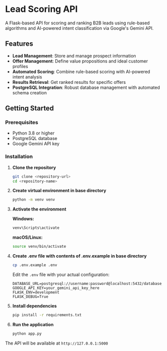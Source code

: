 # Lead Scoring API

A Flask-based API for scoring and ranking B2B leads using rule-based algorithms and AI-powered intent classification via Google's Gemini API.

## Features

- **Lead Management**: Store and manage prospect information
- **Offer Management**: Define value propositions and ideal customer profiles
- **Automated Scoring**: Combine rule-based scoring with AI-powered intent analysis
- **Results Retrieval**: Get ranked results for specific offers
- **PostgreSQL Integration**: Robust database management with automated schema creation


## Getting Started

### Prerequisites

- Python 3.8 or higher
- PostgreSQL database
- Google Gemini API key

### Installation

1. **Clone the repository**
   ```bash
   git clone <repository-url>
   cd <repository-name>
   ```

2. **Create virtual environment in base directory**
   ```bash
   python -m venv venv
   ```

3. **Activate the environment**
   
   **Windows:**
   ```bash
   venv\Scripts\activate
   ```
   
   **macOS/Linux:**
   ```bash
   source venv/bin/activate
   ```

4. **Create .env file with contents of .env.example in base directory**
   ```bash
   cp .env.example .env
   ```
   
   Edit the `.env` file with your actual configuration:
   ```env
   DATABASE_URL=postgresql://username:password@localhost:5432/database_name
   GOOGLE_API_KEY=your_gemini_api_key_here
   FLASK_ENV=development
   FLASK_DEBUG=True
   ```

5. **Install dependencies**
   ```bash
   pip install -r requirements.txt
   ```

6. **Run the application**
   ```bash
   python app.py
   ```

The API will be available at `http://127.0.0.1:5000`
